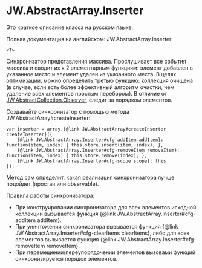 ﻿# JW.AbstractArray.Inserter

Это краткое описание класса на русском языке.

Полная документация на английском: JW.AbstractArray.Inserter

`<T>`

Синхронизатор представления массива. Прослушивает все события массива и сводит их к 2 элементарным функциям:
элемент добавлен в указанное место и элемент удален из указанного места. В целях оптимизации, можно определить
третью функцию: коллекция очищена (в случае, если есть более эффективный алгоритм очистки, чем удаление всех
элементов простым перебором). В отличие от [JW.AbstractCollection.Observer](#!/guide/rujwabstractcollectionobserver), следит за порядком элементов.

Создавайте синхронизатор с помощью метода JW.AbstractArray#createInserter:

    var inserter = array.{@link JW.AbstractArray#createInserter createInserter}({
        {@link JW.AbstractArray.Inserter#cfg-addItem addItem}: function(item, index) { this.store.insert(item, index); },
        {@link JW.AbstractArray.Inserter#cfg-removeItem removeItem}: function(item, index) { this.store.remove(index); },
        {@link JW.AbstractArray.Inserter#cfg-scope scope}: this
    });

Метод сам определит, какая реализация синхронизатора лучше подойдет (простая или observable).

Правила работы синхронизатора:

- При конструировании синхронизатора для всех элементов исходной коллекции вызывается функция
{@link JW.AbstractArray.Inserter#cfg-addItem addItem}.
- При уничтожении синхронизатора вызывается функция {@link JW.AbstractArray.Inserter#cfg-clearItems clearItems}, либо для всех элементов
вызывается функция {@link JW.AbstractArray.Inserter#cfg-removeItem removeItem}.
- При перемещении/переупорядочении элементов вызовами функций синхронизируется порядок элементов.
